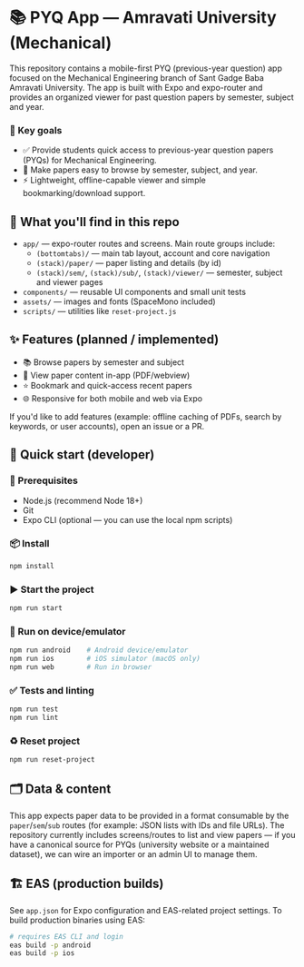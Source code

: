 # 📚 PYQ App — Amravati University (Mechanical)

This repository contains a mobile-first PYQ (previous-year question) app focused on the Mechanical Engineering branch of Sant Gadge Baba Amravati University. The app is built with Expo and expo-router and provides an organized viewer for past question papers by semester, subject and year.

### 🎯 Key goals

- ✅ Provide students quick access to previous-year question papers (PYQs) for Mechanical Engineering.
- 🔎 Make papers easy to browse by semester, subject, and year.
- ⚡ Lightweight, offline-capable viewer and simple bookmarking/download support.

## 📁 What you'll find in this repo

- `app/` — expo-router routes and screens. Main route groups include:
  - `(bottomtabs)/` — main tab layout, account and core navigation
  - `(stack)/paper/` — paper listing and details (by id)
  - `(stack)/sem/`, `(stack)/sub/`, `(stack)/viewer/` — semester, subject and viewer pages
- `components/` — reusable UI components and small unit tests
- `assets/` — images and fonts (SpaceMono included)
- `scripts/` — utilities like `reset-project.js`

## ✨ Features (planned / implemented)

- 📚 Browse papers by semester and subject
- 📄 View paper content in-app (PDF/webview)
- ⭐ Bookmark and quick-access recent papers
- 🌐 Responsive for both mobile and web via Expo

If you'd like to add features (example: offline caching of PDFs, search by keywords, or user accounts), open an issue or a PR.

## 🚀 Quick start (developer)

### 🧰 Prerequisites

- Node.js (recommend Node 18+)
- Git
- Expo CLI (optional — you can use the local npm scripts)

### 📦 Install

```zsh
npm install
```

### ▶️ Start the project

```zsh
npm run start
```

### 📱 Run on device/emulator

```zsh
npm run android    # Android device/emulator
npm run ios        # iOS simulator (macOS only)
npm run web        # Run in browser
```

### ✅ Tests and linting

```zsh
npm run test
npm run lint
```

### ♻️ Reset project

```zsh
npm run reset-project
```

## 🗂️ Data & content

This app expects paper data to be provided in a format consumable by the `paper`/`sem`/`sub` routes (for example: JSON lists with IDs and file URLs). The repository currently includes screens/routes to list and view papers — if you have a canonical source for PYQs (university website or a maintained dataset), we can wire an importer or an admin UI to manage them.

## 🏗️ EAS (production builds)

See `app.json` for Expo configuration and EAS-related project settings. To build production binaries using EAS:

```zsh
# requires EAS CLI and login
eas build -p android
eas build -p ios
```